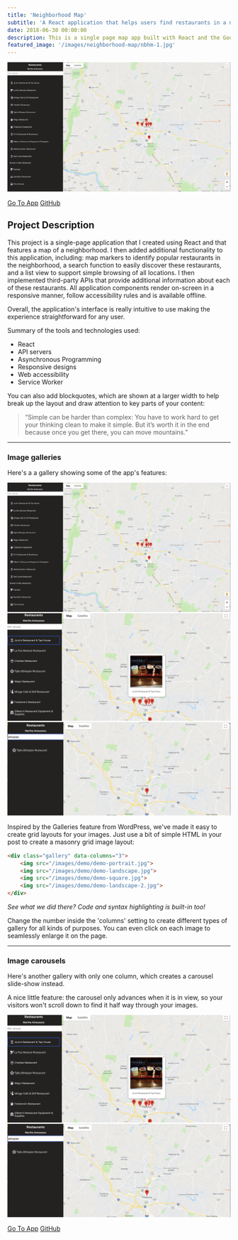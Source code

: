 ```yaml
---
title: 'Neighborhood Map'
subtitle: 'A React application that helps users find restaurants in a neighborhood'
date: 2018-06-30 00:00:00
description: This is a single page map app built with React and the Google Maps API. It integrates a third-party data API and is accessible and usable offline.
featured_image: '/images/neighborhood-map/nbhm-1.jpg'
---
```


![](/images/neighborhood-map/nbhm-1.jpg)

<a href="https://master.d38mkjexlsl8n9.amplifyapp.com/" class="button button--large">Go To App</a>
<a href="https://github.com/amar086/neighborhood-map-react" class="button button--large">GitHub</a>

## Project Description

This project is a single-page application that I created using React and that features a map of a neighborhood. I then added additional functionality to this application, including: map markers to identify popular restaurants in the neighborhood, a search function to easily discover these restaurants, and a list view to support simple browsing of all locations. I then implemented third-party APIs that provide additional information about each of these restaurants. All application components render on-screen in a responsive manner, follow accessibility rules and is available offline.

Overall, the application's interface is really intuitive to use making the experience straightforward for any user.

Summary of the tools and technologies used:

* React
* API servers
* Asynchronous Programming
* Responsive designs
* Web accessibility
* Service Worker


You can also add blockquotes, which are shown at a larger width to help break up the layout and draw attention to key parts of your content:

> “Simple can be harder than complex: You have to work hard to get your thinking clean to make it simple. But it’s worth it in the end because once you get there, you can move mountains.”


---

### Image galleries

Here's a a gallery showing some of the app's features:

<div class="gallery" data-columns="3">
	<img src="/images/neighborhood-map/nbhm-1.jpg">
	<img src="/images/neighborhood-map/nbhm-2.jpg">
	<img src="/images/neighborhood-map/nbhm-3.jpg">
</div>

Inspired by the Galleries feature from WordPress, we've made it easy to create grid layouts for your images. Just use a bit of simple HTML in your post to create a masonry grid image layout:

```html
<div class="gallery" data-columns="3">
    <img src="/images/demo/demo-portrait.jpg">
    <img src="/images/demo/demo-landscape.jpg">
    <img src="/images/demo/demo-square.jpg">
    <img src="/images/demo/demo-landscape-2.jpg">
</div>
```

*See what we did there? Code and syntax highlighting is built-in too!*

Change the number inside the 'columns' setting to create different types of gallery for all kinds of purposes. You can even click on each image to seamlessly enlarge it on the page.

---

### Image carousels

Here's another gallery with only one column, which creates a carousel slide-show instead.

A nice little feature: the carousel only advances when it is in view, so your visitors won't scroll down to find it half way through your images.

<div class="gallery" data-columns="1">
	<img src="/images/neighborhood-map/nbhm-2.jpg">
	<img src="/images/neighborhood-map/nbhm-3.jpg">
</div>



<a href="https://master.d38mkjexlsl8n9.amplifyapp.com/" class="button button--large">Go To App</a>
<a href="https://github.com/amar086/neighborhood-map-react" class="button button--large">GitHub</a>